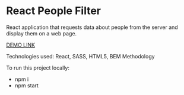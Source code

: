 # React People Filter

React application that requests data about people from the server and display them on a web page.

[DEMO LINK](https://IrynaHerasymchuk.github.io/people_filter/)

Technologies used: React, SASS, HTML5, BEM Methodology

To run this project locally:
- npm i
- npm start
